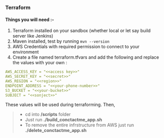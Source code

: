 ### Terraform

#### Things you will need :- 

1. Terraform installed on your sandbox (whether local or let say build server like Jenkins) 
2. Maven installed, test by running ```mvn --version```
3. AWS Credentials with required permission to connect to your environment
4. Create a file named terraform.tfvars and add the following and replace the values with your own : 
   
 ```yaml  
AWS_ACCESS_KEY = "<<access key>>"
AWS_SECRET_KEY = "<<secret>>"
AWS_REGION = "<<region>>"
ENDPOINT_ADDRESS = "<<your-phone-number>>"
S3_BUCKET = "<<your-bucket>>"
SUBJECT = "<<sonject>>"
```

These values will be used during terraforming. Then,

> * cd into  __/scripts__ folder
> * Just run __./build_conctactme_app.sh__ 
> * To remove the entire infrstructure from AWS just run __./delete_conctactme_app.sh__


